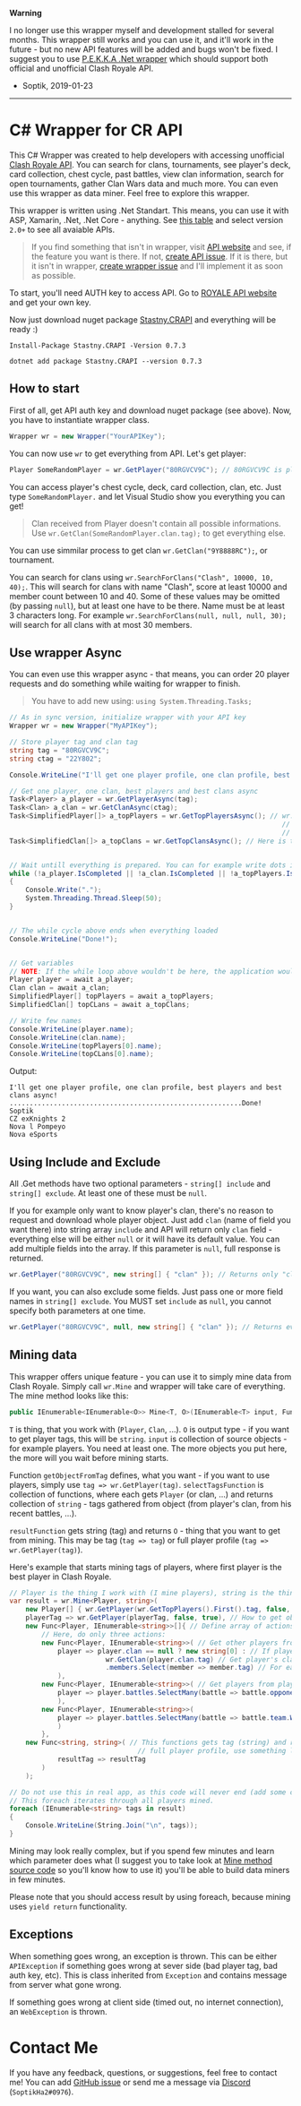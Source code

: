 **Warning**

I no longer use this wrapper myself and development stalled for several months. This wrapper still works and you can use it, and it'll work in the future - but no new API features will be added and bugs won't be fixed. I suggest you to use [P.E.K.K.A .Net wrapper](https://github.com/Blind-Striker/clash-royale-client-dotnet) which should support both official and unofficial Clash Royale API.

- Soptik, 2019-01-23

---

# C# Wrapper for CR API
This C# Wrapper was created to help developers with accessing unofficial [Clash Royale API](https://royaleapi.com/). You can search for clans, tournaments, see player's deck, card collection, chest cycle, past battles, view clan information, search for open tournaments, gather Clan Wars data and much more. You can even use this wrapper as data miner. Feel free to explore this wrapper.

This wrapper is written using .Net Standart. This means, you can use it with ASP, Xamarin, .Net, .Net Core - anything. See [this table](http://immo.landwerth.net/netstandard-versions/#) and select version `2.0+` to see all avaiable APIs.

> If you find something that isn't in wrapper, visit [API website](https://docs.royaleapi.com/) and see, if the feature you want is there. If not, [create API issue](https://github.com/royaleAPI/cr-api/issues).
If it is there, but it isn't in wrapper, [create wrapper issue](https://github.com/SoptikHa2/crapi-csharp-wrapper/issues) and I'll implement it as soon as possible.

To start, you'll need AUTH key to access API. Go to [ROYALE API website](https://docs.royaleapi.com/#/authentication?id=key-management) and get your own key.

Now just download nuget package [Stastny.CRAPI](https://www.nuget.org/packages/Stastny.CRAPI/) and everything will be ready :)
```
Install-Package Stastny.CRAPI -Version 0.7.3

dotnet add package Stastny.CRAPI --version 0.7.3
```

## How to start
First of all, get API auth key and download nuget package (see above). Now, you have to instantiate wrapper class.
```csharp
Wrapper wr = new Wrapper("YourAPIKey");
```
You can now use `wr` to get everything from API. Let's get player:
```csharp
Player SomeRandomPlayer = wr.GetPlayer("80RGVCV9C"); // 80RGVCV9C is player TAG
```
You can access player's chest cycle, deck, card collection, clan, etc. Just type `SomeRandomPlayer.` and let Visual Studio show you everything you can get!

> Clan received from Player doesn't contain all possible informations. Use `wr.GetClan(SomeRandomPlayer.clan.tag);` to get everything else.

You can use simmilar process to get clan `wr.GetClan("9Y8888RC");`, or tournament.

You can search for clans using `wr.SearchForClans("Clash", 10000, 10, 40);`. This will search for clans with name "Clash", score at least 10000 and member count between 10 and 40. Some of these values may be omitted (by passing `null`), but at least one have to be there. Name must be at least 3 characters long. For example `wr.SearchForClans(null, null, null, 30);` will search for all clans with at most 30 members.

## Use wrapper Async

You can even use this wrapper async - that means, you can order 20 player requests and do something while waiting for wrapper to finish.


> You have to add new using: `using System.Threading.Tasks;`

```csharp
// As in sync version, initialize wrapper with your API key
Wrapper wr = new Wrapper("MyAPIKey");

// Store player tag and clan tag
string tag = "80RGVCV9C";
string ctag = "22Y802";

Console.WriteLine("I'll get one player profile, one clan profile, best players and best clans async!");

// Get one player, one clan, best players and best clans async
Task<Player> a_player = wr.GetPlayerAsync(tag);
Task<Clan> a_clan = wr.GetClanAsync(ctag);
Task<SimplifiedPlayer[]> a_topPlayers = wr.GetTopPlayersAsync(); // wr.GetTopPlayers() and its async version return SimplifiedPlayer -> this is just like Player,
                                                                    // but simplified with less properties. If you want to get complete overview, get the top player:
                                                                    // Player topPlayer = wr.GetPlayer(wr.GetTopPlayers()[0].tag)
Task<SimplifiedClan[]> a_topClans = wr.GetTopClansAsync(); // Here is the same thing as with GetTopPlayers()


// Wait untill everything is prepared. You can for example write dots into console /* THIS IS OPTIONAL */
while (!a_player.IsCompleted || !a_clan.IsCompleted || !a_topPlayers.IsCompleted || !a_topClans.IsCompleted)
{
    Console.Write(".");
    System.Threading.Thread.Sleep(50);
}


// The while cycle above ends when everything loaded
Console.WriteLine("Done!");


// Get variables
// NOTE: If the while loop above wouldn't be here, the application would wait untill everything is prepared here
Player player = await a_player;
Clan clan = await a_clan;
SimplifiedPlayer[] topPlayers = await a_topPlayers;
SimplifiedClan[] topCLans = await a_topClans;

// Write few names
Console.WriteLine(player.name);
Console.WriteLine(clan.name);
Console.WriteLine(topPlayers[0].name);
Console.WriteLine(topCLans[0].name);
```


Output:
```
I'll get one player profile, one clan profile, best players and best clans async!
..........................................................Done!
Soptik
CZ exKnights 2
Nova l Pompeyo
Nova eSports
```



## Using Include and Exclude

All .Get methods have two optional parameters - `string[] include` and `string[] exclude`. At least one of these must be `null`.

If you for example only want to know player's clan, there's no reason to request and download whole player object. Just add `clan` (name of field you want there) into
string array `include` and API will return only `clan` field - everything else will be either `null` or it will have its default value. You can add multiple fields into the array. 
If this parameter is `null`, full response is returned.
```csharp
wr.GetPlayer("80RGVCV9C", new string[] { "clan" }); // Returns only "clan" field, everything else is null or has default value
```

If you want, you can also exclude some fields. Just pass one or more field names in `string[] exclude`. You MUST set `include` as `null`, you cannot specify both
parameters at one time.
```csharp
wr.GetPlayer("80RGVCV9C", null, new string[] { "clan" }); // Returns everything except "clan" field, this will be `null`
```

## Mining data

This wrapper offers unique feature - you can use it to simply mine data from Clash Royale. Simply call `wr.Mine` and wrapper will take care of everything.
The mine method looks like this:
```csharp
public IEnumerable<IEnumerable<O>> Mine<T, O>(IEnumerable<T> input, Func<string, T> getObjectFromTag, IEnumerable<Func<T, IEnumerable<string>>> selectTagsFunction, Func<string, O> resultFunction)
```
`T` is thing, that you work with (`Player`, `Clan`, ...). `O` is output type - if you want to get player tags, this will be `string`. `input` is collection of source objects - 
for example players. You need at least one. The more objects you put here, the more will you wait before mining starts.

Function `getObjectFromTag` defines, what you want - if you want to use players, simply use `tag => wr.GetPlayer(tag)`. `selectTagsFunction` is collection of functions,
where each gets `Player` (or clan, ...) and returns collection of `string` - tags gathered from object (from player's clan, from his recent battles, ...).

`resultFunction` gets string (tag) and returns `O` - thing that you want to get from mining. This may be tag (`tag => tag`) or full player profile (`tag => wr.GetPlayer(tag)`).

Here's example that starts mining tags of players, where first player is the best player in Clash Royale.

```csharp
// Player is the thing I work with (I mine players), string is the thing mining returns (player tags)
var result = wr.Mine<Player, string>(
    new Player[] { wr.GetPlayer(wr.GetTopPlayers().First().tag, false, true) }, // As first data, use best player (here may be more players, even all players in wr.GetTopPlayers())
    playerTag => wr.GetPlayer(playerTag, false, true), // How to get object Player from tag
    new Func<Player, IEnumerable<string>>[]{ // Define array of actions to do with each player object (how to get more tags)
        // Here, do only three actions:
        new Func<Player, IEnumerable<string>>( // Get other players from clan
            player => player.clan == null ? new string[0] : // If player doesn't have clan, return nothing
                        wr.GetClan(player.clan.tag) // Get player's clan
                        .members.Select(member => member.tag) // For each clan member, get his tag (this is used to mine additional tags from known players)
            ),
        new Func<Player, IEnumerable<string>>( // Get players from player's battles (from opponents)
            player => player.battles.SelectMany(battle => battle.opponent.Select(plinfo => plinfo.tag))
            ),
        new Func<Player, IEnumerable<string>>(
            player => player.battles.SelectMany(battle => battle.team.Where(plinfo => plinfo.tag != player.tag).Select(plinfo => plinfo.tag))
            )
        },
    new Func<string, string>( // This functions gets tag (string) and returns required object - in this case, string. If you want to get for example
                                // full player profile, use something like tag => wr.GetPlayer(tag)
            resultTag => resultTag
        )
    );

// Do not use this in real app, as this code will never end (add some condition)
// This foreach iterates through all players mined.
foreach (IEnumerable<string> tags in result)
{
    Console.WriteLine(String.Join("\n", tags));
}
```

Mining may look really complex, but if you spend few minutes and learn which parameter does what (I suggest you to take look at [Mine method source code](https://github.com/SoptikHa2/crapi-csharp-wrapper/blob/master/CR%20API%20csharp%20wrapper/Wrapper.cs#L831)
so you'll know how to use it) you'll be able to build data miners in few minutes.

Please note that you should access result by using foreach, because mining uses `yield return` functionality.

## Exceptions

When something goes wrong, an exception is thrown. This can be either `APIException` if something goes wrong at sever side (bad player tag, bad auth key, etc).
This is class inherited from `Exception` and contains message from server what gone wrong.

If something goes wrong at client side (timed out, no internet connection), an `WebException` is thrown.


# Contact Me

If you have any feedback, questions, or suggestions, feel free to contact me! You can add [GitHub issue](https://github.com/SoptikHa2/crapi-csharp-wrapper/issues) or send me a message
via [Discord](https://discordapp.com/) (`SoptikHa2#0976`).
